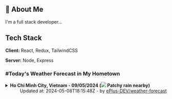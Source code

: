## 🚀 About Me
I'm a full stack developer...


## Tech Stack

**Client:** React, Redux, TailwindCSS

**Server:** Node, Express

### #Today's Weather Forecast in My Hometown



<details>
    <summary><b>Ho Chi Minh City, Vietnam - 09/05/2024 (<img src="https://cdn.weatherapi.com/weather/64x64/day/176.png" /> Patchy rain nearby)</b>
    </summary>

    
<table>
    <tr>
        <th>Hour</th>
        <td>00:00</td><td>01:00</td><td>02:00</td><td>03:00</td><td>04:00</td><td>05:00</td><td>06:00</td><td>07:00</td><td>08:00</td><td>09:00</td><td>10:00</td><td>11:00</td><td>12:00</td><td>13:00</td><td>14:00</td><td>15:00</td><td>16:00</td><td>17:00</td><td>18:00</td><td>19:00</td><td>20:00</td><td>21:00</td><td>22:00</td><td>23:00</td>
    </tr>
    <tr>
        <th>Weather</th>
        <td><img src="https://cdn.weatherapi.com/weather/64x64/night/116.png"></img></td><td><img src="https://cdn.weatherapi.com/weather/64x64/night/116.png"></img></td><td><img src="https://cdn.weatherapi.com/weather/64x64/night/116.png"></img></td><td><img src="https://cdn.weatherapi.com/weather/64x64/night/122.png"></img></td><td><img src="https://cdn.weatherapi.com/weather/64x64/night/119.png"></img></td><td><img src="https://cdn.weatherapi.com/weather/64x64/night/116.png"></img></td><td><img src="https://cdn.weatherapi.com/weather/64x64/day/353.png"></img></td><td><img src="https://cdn.weatherapi.com/weather/64x64/day/116.png"></img></td><td><img src="https://cdn.weatherapi.com/weather/64x64/day/113.png"></img></td><td><img src="https://cdn.weatherapi.com/weather/64x64/day/113.png"></img></td><td><img src="https://cdn.weatherapi.com/weather/64x64/day/116.png"></img></td><td><img src="https://cdn.weatherapi.com/weather/64x64/day/119.png"></img></td><td><img src="https://cdn.weatherapi.com/weather/64x64/day/353.png"></img></td><td><img src="https://cdn.weatherapi.com/weather/64x64/day/266.png"></img></td><td><img src="https://cdn.weatherapi.com/weather/64x64/day/176.png"></img></td><td><img src="https://cdn.weatherapi.com/weather/64x64/day/176.png"></img></td><td><img src="https://cdn.weatherapi.com/weather/64x64/day/116.png"></img></td><td><img src="https://cdn.weatherapi.com/weather/64x64/day/176.png"></img></td><td><img src="https://cdn.weatherapi.com/weather/64x64/day/176.png"></img></td><td><img src="https://cdn.weatherapi.com/weather/64x64/night/176.png"></img></td><td><img src="https://cdn.weatherapi.com/weather/64x64/night/176.png"></img></td><td><img src="https://cdn.weatherapi.com/weather/64x64/night/176.png"></img></td><td><img src="https://cdn.weatherapi.com/weather/64x64/night/116.png"></img></td><td><img src="https://cdn.weatherapi.com/weather/64x64/night/116.png"></img></td>
    </tr>
    <tr>
        <th>Condition</th>
        <td width="200px">Partly Cloudy </td><td width="200px">Partly cloudy</td><td width="200px">Partly Cloudy </td><td width="200px">Overcast </td><td width="200px">Cloudy </td><td width="200px">Partly Cloudy </td><td width="200px">Light rain shower</td><td width="200px">Partly Cloudy </td><td width="200px">Sunny</td><td width="200px">Sunny</td><td width="200px">Partly Cloudy </td><td width="200px">Cloudy </td><td width="200px">Light rain shower</td><td width="200px">Light drizzle</td><td width="200px">Patchy rain nearby</td><td width="200px">Patchy rain nearby</td><td width="200px">Partly Cloudy </td><td width="200px">Patchy rain nearby</td><td width="200px">Patchy rain nearby</td><td width="200px">Patchy rain nearby</td><td width="200px">Patchy rain nearby</td><td width="200px">Patchy rain nearby</td><td width="200px">Partly Cloudy </td><td width="200px">Partly Cloudy </td>
    </tr>
    <tr>
        <th>Temperature</th>
        <td>29.8 °C</td><td>30 °C</td><td>29.5 °C</td><td>29.4 °C</td><td>29.3 °C</td><td>29.2 °C</td><td>29.2 °C</td><td>30.3 °C</td><td>31.5 °C</td><td>32.7 °C</td><td>34.1 °C</td><td>35.3 °C</td><td>35.6 °C</td><td>35 °C</td><td>34 °C</td><td>33.4 °C</td><td>33.6 °C</td><td>32.7 °C</td><td>31.2 °C</td><td>30.5 °C</td><td>29.6 °C</td><td>27.6 °C</td><td>27.3 °C</td><td>27.6 °C</td>
    </tr>
    <tr>
        <th>Wind</th>
        <td>16.9 kph</td><td>19.1 kph</td><td>17.3 kph</td><td>17.3 kph</td><td>16.9 kph</td><td>15.5 kph</td><td>14.8 kph</td><td>18 kph</td><td>18.7 kph</td><td>17.6 kph</td><td>15.1 kph</td><td>11.9 kph</td><td>7.9 kph</td><td>10.8 kph</td><td>15.1 kph</td><td>16.6 kph</td><td>22.3 kph</td><td>25.2 kph</td><td>21.2 kph</td><td>21.2 kph</td><td>18.7 kph</td><td>15.8 kph</td><td>9.4 kph</td><td>5.8 kph</td>
    </tr>
</table>

</details>

<div align="right">
    Updated at: 2024-05-08T18:15:48Z - by <a target="_blank"
        href="https://github.com/ePlus-DEV/weather-forecast">ePlus-DEV/weather-forecast</a>
</div>